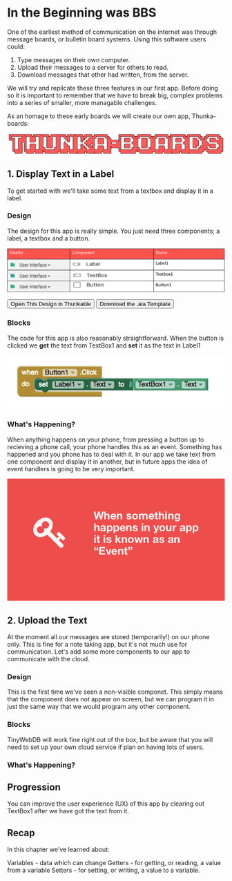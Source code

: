 # In the Beginning was BBS

One of the earliest method of communication on the internet was through message boards, or bulletin board systems. Using this software users could:

1. Type messages on their own computer.
2. Upload their messages to a server for others to read.
3. Download messages that other had written, from the server.

We will try and replicate these three features in our first app. Before doing so it is important to remember that we have to break big, complex problems into a series of smaller, more managable challenges. 

As an homage to these early boards we will create our own app, Thunka-boards:

![Thunka-boards](img/Thunka-boards.png)

## 1. Display Text in a Label

To get started with we'll take some text from a textbox and display it in a label.

### Design

The design for this app is really simple. You just need three components; a label, a textbox and a button.

![Get and Set Design](img/comp_get_and_set.png)

<button>Open This Design in Thunkable</button>
<button>Download the .aia Template</button>

### Blocks

The code for this app is also reasonably straightforward. When the button is clicked we **get** the text from TextBox1 and **set** it as the text in Label1

![Get and Set Blocks](img/blocks_get_and_set.png)

### What's Happening?

When anything happens on your phone, from pressing a button up to recieving a phone call, your phone handles this as an event. Something has happened and you phone has to deal with it. In our app we take text from one component and display it in another, but in future apps the idea of event handlers is going to be very important. 

![Key Idea: Events](img/key_event.png)

## 2. Upload the Text

At the moment all our messages are stored (temporarily!) on our phone only. This is fine for a note taking app, but it's not much use for communication. Let's add some more components to our app to communicate with the cloud. 

### Design

This is the first time we've seen a non-visible componet. This simply means that the component does not appear on screen, but we can program it in just the same way that we would program any other component.

### Blocks

TinyWebDB will work fine right out of the box, but be aware that you will need to set up your own cloud service if plan on having lots of users. 

### What's Happening?



## Progression

You can improve the user experience (UX) of this app by clearing out TextBox1 after we have got the text from it. 

## Recap

In this chapter we've learned about:

Variables - data which can change
Getters - for getting, or reading, a value from a variable
Setters - for setting, or writing, a value to a variable.



